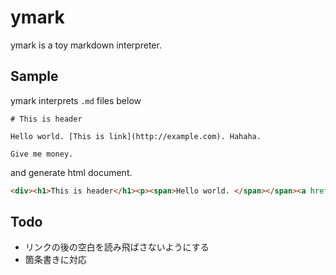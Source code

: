 # ymark

ymark is a toy markdown interpreter.

## Sample

ymark interprets `.md` files below 

```
# This is header

Hello world. [This is link](http://example.com). Hahaha.

Give me money.
```

and generate html document.

```html
<div><h1>This is header</h1><p><span>Hello world. </span></span><a href="http://example.com">This is link</a><span>. Hahaha.</span></p><p><span>Give me money.<span></p></div>
```

## Todo

- リンクの後の空白を読み飛ばさないようにする
- 箇条書きに対応